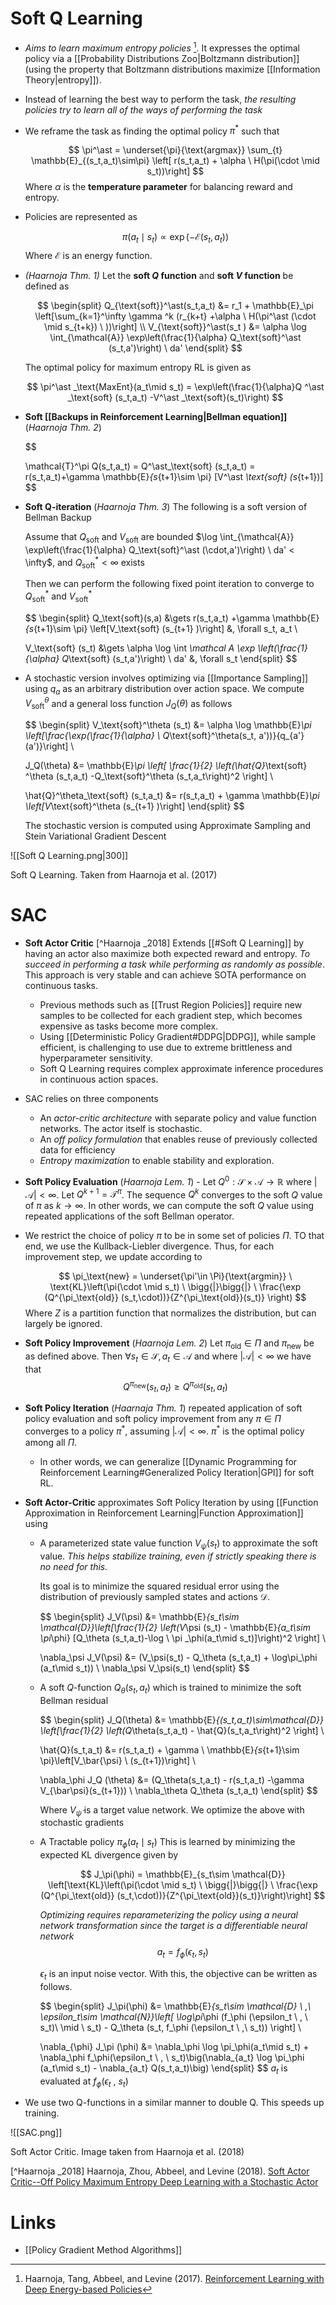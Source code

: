 # Soft Q Learning 
* *Aims to learn maximum entropy policies* [^Haarnoja_2017]. It expresses the optimal policy via a [[Probability Distributions Zoo|Boltzmann distribution]] (using the property that Boltzmann distributions maximize [[Information Theory|entropy]]). 
* Instead of learning the best way to perform the task, *the resulting policies try to learn all of the ways of performing the task*
* We reframe the task as finding the optimal policy $\pi^\ast$ such that 
  
  $$
  \pi^\ast = \underset{\pi}{\text{argmax}} \sum_{t} \mathbb{E}_{(s_t,a_t)\sim\pi} \left[ r(s_t,a_t) + \alpha \ H(\pi(\cdot \mid s_t))\right]
  $$
  Where $\alpha$ is the **temperature parameter** for balancing reward and entropy.

* Policies are represented as
  
  $$
  \pi(a_t\mid s_t) \propto \exp(-\mathcal{E} (s_t, a_t))
  $$
  Where $\mathcal{E}$ is an energy function.

* *(Haarnoja Thm. 1)* Let the **soft $Q$ function** and **soft $V$ function** be defined as
  
  $$
  \begin{split}
  Q_{\text{soft}}^\ast(s_t,a_t)  &= r_1 + \mathbb{E}_\pi \left[\sum_{k=1}^\infty \gamma ^k (r_{k+t} +\alpha \ H(\pi^\ast (\cdot \mid s_{t+k}) \ ))\right] \\
  V_{\text{soft}}^\ast(s_t ) &= \alpha \log \int_{\mathcal{A}} \exp\left(\frac{1}{\alpha} Q_\text{soft}^\ast (s_t,a')\right) \ da'
  \end{split}
  $$
  
  The optimal policy for maximum entropy RL is given as 
  
  $$
  \pi^\ast _\text{MaxEnt}(a_t\mid s_t) = \exp\left(\frac{1}{\alpha}Q ^\ast _\text{soft} (s_t,a_t) -V^\ast _\text{soft}(s_t)\right) 
  $$

* **Soft [[Backups in Reinforcement Learning|Bellman equation]]** (*Haarnoja  Thm. 2*) 
  
  $$
  
  \mathcal{T}^\pi Q(s_t,a_t)  = Q^\ast_\text{soft} (s_t,a_t) = r(s_t,a_t)+\gamma \mathbb{E}_{s_{t+1}\sim \pi} [V^\ast _\text{soft} (s_{t+1})]
  $$

* **Soft Q-iteration** (*Haarnoja  Thm. 3*)  The following is a soft version of Bellman Backup 
   
  Assume that $Q_\text{soft}$ and $V_\text{soft}$ are bounded 
  $\log \int_{\mathcal{A}} \exp\left(\frac{1}{\alpha} Q_\text{soft}^\ast (\cdot,a')\right) \ da' < \infty$, and
  $Q_\text{soft}^\ast <\infty$ exists 
  
  Then we can perform the following fixed point iteration to converge to $Q^\ast_\text{soft}$ and $V_\text{soft}^\ast$ 
  
  $$
  \begin{split}
  Q_\text{soft}(s,a) &\gets r(s_t,a_t) +\gamma \mathbb{E}_{s_{t+1}\sim \pi} \left[V_\text{soft} (s_{t+1} )\right] &, \forall s_t, a_t \\
  
  V_\text{soft} (s_t) &\gets \alpha \log \int _\mathcal A \exp \left(\frac{1}{\alpha} Q_\text{soft} (s_t,a')\right) \ da' &, \forall s_t
  \end{split} 
  $$ 
* A stochastic version involves optimizing via [[Importance Sampling]] using $q_a$ as an arbitrary distribution over action space. We compute $V_\text{soft}^\theta$ and a general loss function $J_Q(\theta)$ as follows 
  
  $$
  \begin{split}
  V_\text{soft}^\theta (s_t) &= \alpha \log \mathbb{E}_\pi \left[\frac{\exp(\frac{1}{\alpha} \ Q_\text{soft}^\theta(s_t, a'))}{q_{a'}(a')}\right] \\
  
  J_Q(\theta) &= \mathbb{E}_\pi \left[ \frac{1}{2} \left(\hat{Q}_\text{soft} ^\theta (s_t,a_t) -Q_\text{soft}^\theta (s_t,a_t\right)^2 \right] \\ 
  
  \hat{Q}^\theta_\text{soft} (s_t,a_t) &= r(s_t,a_t) + \gamma \mathbb{E}_\pi \left[V_\text{soft}^\theta (s_{t+1} )\right]
  \end{split}
  $$
  
  The stochastic version is computed using Approximate Sampling and Stein Variational Gradient Descent 

![[Soft Q Learning.png|300]]
<figcaption> Soft Q Learning. Taken from Haarnoja  et al. (2017)</figcaption>

[^Haarnoja_2017]:  Haarnoja, Tang, Abbeel, and Levine (2017). [Reinforcement Learning with Deep Energy-based Policies](https://arxiv.org/pdf/1702.08165.pdf)
# SAC
* **Soft Actor Critic** [^Haarnoja _2018]  Extends [[#Soft Q Learning]] by having an actor also maximize both expected reward and entropy. *To succeed in performing a task while performing as randomly as possible*. This approach is very stable and can achieve SOTA performance on continuous tasks. 
	* Previous methods such as [[Trust Region Policies]] require new samples to be collected for each gradient step, which becomes expensive as tasks become more complex. 
	* Using [[Deterministic Policy Gradient#DDPG|DDPG]], while sample efficient, is challenging to use due to extreme brittleness and hyperparameter sensitivity. 
	* Soft Q Learning requires complex approximate inference procedures in continuous action spaces. 

* SAC relies on three components 
	* An *actor-critic architecture* with separate policy and value function networks. The actor itself is stochastic. 
	* An *off policy formulation* that enables reuse of previously collected data for efficiency 
	* *Entropy maximization* to enable stability and exploration.

*  **Soft Policy Evaluation** (*Haarnoja Lem. 1*) - Let $Q^0:\mathcal{S}\times \mathcal{A} \to \mathbb{R}$ where $|\mathcal{A}|<\infty$. Let $Q^{k+1}=\mathcal{T}^\pi$. The sequence $Q^k$ converges to the soft $Q$ value of $\pi$ as $k\to \infty$. In other words, we can compute the soft $Q$ value using repeated applications of the soft Bellman operator.  
* We restrict the choice of policy $\pi$ to be in some set of policies $\Pi$. TO that end, we use the Kullback-Liebler divergence. Thus, for each improvement step, we update according to 
  
  $$
  \pi_\text{new} = \underset{\pi'\in \Pi}{\text{argmin}} \ \text{KL}\left(\pi(\cdot \mid s_t) \ \bigg{|}\bigg{|} \   \frac{\exp (Q^{\pi_\text{old}} (s_t,\cdot))}{Z^{\pi_\text{old}}(s_t)} \right)
  $$
  Where $Z$ is a partition function that normalizes the distribution, but can largely be ignored. 

* **Soft Policy Improvement** (*Haarnoja  Lem. 2*) Let $\pi_\text{old}\in \Pi$ and $\pi_\text{new}$ be as defined above. Then $\forall s_t \in \mathcal{S}, a_t \in \mathcal{A}$ and where $|\mathcal{A}| <\infty$ we have that 
  $$ 
  Q^{\pi_\text{new}}(s_t,a_t) \ge Q^{\pi_\text{old}}(s_t,a_t)
  $$

 * **Soft Policy Iteration** (*Haarnaja Thm. 1*) repeated application of soft policy evaluation and soft policy improvement from any $\pi \in \Pi$ converges to a policy $\pi^{\ast}$, assuming $|\mathcal{A}|<\infty$. $\pi^\ast$ is the optimal policy among all $\Pi$. 
	 * In other words, we can generalize [[Dynamic Programming for Reinforcement Learning#Generalized Policy Iteration|GPI]] for soft RL. 


* **Soft Actor-Critic** approximates Soft Policy Iteration by using [[Function Approximation in Reinforcement Learning|Function Approximation]] using 
	* A parameterized state value function $V_\psi(s_t)$ to approximate the soft value. *This helps stabilize training, even if strictly speaking there is no need for this.*
	  
	  Its goal is to minimize the squared residual error using the distribution of previously sampled states and actions $\mathcal{D}$.
	  
	  $$
	  \begin{split}
	  J_V(\psi) &= \mathbb{E}_{s_t\sim \mathcal{D}}\left[\frac{1}{2} \left(V_\psi (s_t) - \mathbb{E}_{a_t\sim \pi_\phi} [Q_\theta (s_t,a_t)-\log \ \pi _\phi(a_t\mid s_t)]\right)^2 \right]  \\
	  
	  \nabla_\psi J_V(\psi) &= (V_\psi(s_t) - Q_\theta (s_t,a_t) + \log\pi_\phi (a_t\mid s_t)) \ \nabla_\psi V_\psi(s_t)
	  \end{split}
	  $$
	  
	* A soft $Q$-function $Q_\theta(s_t,a_t)$ which is trained to minimize the soft Bellman residual 
	  
	  $$
	  \begin{split}
	  J_Q(\theta) &= \mathbb{E}_{(s_t,a_t)\sim\mathcal{D}} \left[\frac{1}{2} \left(Q_\theta(s_t,a_t) - \hat{Q}(s_t,a_t\right)^2 \right] \\
	  
	  \hat{Q}(s_t,a_t) &= r(s_t,a_t) + \gamma \ \mathbb{E}_{s_{t+1}\sim \pi}\left[V_\bar{\psi} \ (s_{t+1})\right] \\ 
	  
	  \nabla_\phi J_Q (\theta) &= (Q_\theta(s_t,a_t) - r(s_t,a_t) -\gamma V_{\bar\psi}(s_{t+1})) \ \nabla_\theta Q_\theta (s_t,a_t)
	  \end{split}
	  $$
	  
	  Where $V_{\bar{\psi}}$ is a target value network. We optimize the above with stochastic gradients
	  
	* A Tractable policy $\pi_{\phi}(a_t\mid s_t)$   This is learned by minimizing the expected KL divergence given by 
	  
	  $$
	  J_\pi(\phi) = \mathbb{E}_{s_t\sim \mathcal{D}} \left[\text{KL}\left(\pi(\cdot \mid s_t) \ \bigg{|}\bigg{|} \  \frac{\exp (Q^{\pi_\text{old}} (s_t,\cdot))}{Z^{\pi_\text{old}}(s_t)}\right)\right]
	  $$
	  
	  *Optimizing requires reparameterizing the policy using a neural network transformation since the target is a differentiable neural network*
	  $$
	  a_t = f_\phi (\epsilon_t, s_t)
	  $$
	  
	  $\epsilon_t$ is an input noise vector. With this, the objective can be written as follows.
	  
	  $$
	  \begin{split}
	  J_\pi(\phi) &= \mathbb{E}_{s_t\sim \mathcal{D} \ ,\  \epsilon_t\sim \mathcal{N}}\left[ \log\pi_\phi (f_\phi (\epsilon_t \ , \ s_t)\  \mid \ s_t)  - Q_\theta (s_t, f_\phi (\epsilon_t \ ,\  s_t)) \right] \\ 
	  
	  \nabla_{\phi} J_\pi (\phi) &= \nabla_\phi \log \pi_\phi(a_t\mid s_t) + \nabla_\phi f_\phi(\epsilon_t \ , \ s_t)\big(\nabla_{a_t} \log \pi_\phi (a_t\mid s_t) - \nabla_{a_t} Q(s_t,a_t)\big)
	  \end{split}
	  $$
	  $a_t$ is evaluated at $f_\phi (\epsilon_t \ , \ s_t)$ 

* We use two Q-functions in a similar manner to double Q.  This speeds up training. 
 
![[SAC.png]]
<figcaption> Soft Actor Critic. Image taken from Haarnoja et al. (2018) </figcaption>

[^Haarnoja _2018] Haarnoja, Zhou, Abbeel, and Levine (2018). [Soft Actor Critic--Off Policy Maximum Entropy Deep Learning with a Stochastic Actor](https://arxiv.org/pdf/1801.01290.pdf)
# Links 
* [[Policy Gradient Method Algorithms]]